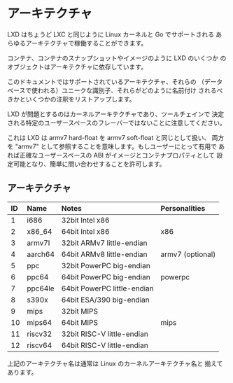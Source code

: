 # アーキテクチャ
LXD はちょうど LXC と同じように Linux カーネルと Go でサポートされる
あらゆるアーキテクチャで稼働することができます。

コンテナ、コンテナのスナップショットやイメージのように LXD のいくつか
のオブジェクトはアーキテクチャに依存しています。

このドキュメントではサポートされているアーキテクチャ、それらの
（データベースで使われる）ユニークな識別子、それらがどのように名前付け
されるべきかといくつかの注釈をリストアップします。


LXD が問題とするのはカーネルアーキテクチャであり、ツールチェインで
決定される特定のユーザースペースのフレーバーではないことに注意してください。

これは LXD は armv7 hard-float を armv7 soft-float と同じとして扱い、
両方を "armv7" として参照することを意味します。もしユーザーにとって有用で
あれば正確なユーザースペースの ABI がイメージとコンテナプロパティとして
設定可能となり、簡単に問い合わせすることを許可します。

## アーキテクチャ

ID    | Name          | Notes                           | Personalities
:---  | :---          | :----                           | :------------
1     | i686          | 32bit Intel x86                 |
2     | x86\_64       | 64bit Intel x86                 | x86
3     | armv7l        | 32bit ARMv7 little-endian       |
4     | aarch64       | 64bit ARMv8 little-endian       | armv7 (optional)
5     | ppc           | 32bit PowerPC big-endian        |
6     | ppc64         | 64bit PowerPC big-endian        | powerpc
7     | ppc64le       | 64bit PowerPC little-endian     |
8     | s390x         | 64bit ESA/390 big-endian        |
9     | mips          | 32bit MIPS                      |
10    | mips64        | 64bit MIPS                      | mips
11    | riscv32       | 32bit RISC-V little-endian      |
12    | riscv64       | 64bit RISC-V little-endian      |

上記のアーキテクチャ名は通常は Linux のカーネルアーキテクチャ名と
揃えてあります。
